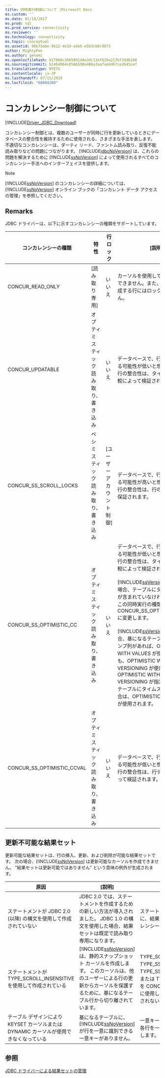 ```yaml
---
title: 同時実行制御について |Microsoft Docs
ms.custom: ''
ms.date: 01/19/2017
ms.prod: sql
ms.prod_service: connectivity
ms.reviewer: ''
ms.technology: connectivity
ms.topic: conceptual
ms.assetid: 98b7dabe-9b12-4e1d-adeb-e5b5cb0c96f3
author: MightyPen
ms.author: genemi
ms.openlocfilehash: b178b0c38b5891d4a3dc13ef620a217bf3ddb186
ms.sourcegitcommit: b2464064c0566590e486a3aafae6d67ce2645cef
ms.translationtype: MTE75
ms.contentlocale: ja-JP
ms.lasthandoff: 07/15/2019
ms.locfileid: "68004200"
---
```

# <a name="understanding-concurrency-control"></a>コンカレンシー制御について
[!INCLUDE[Driver_JDBC_Download](../../includes/driver_jdbc_download.md)]

  コンカレンシー制御とは、複数のユーザーが同時に行を更新しているときにデータベースの整合性を維持するために使用される、さまざまな手法を表します。 不適切なコンカレンシーは、ダーティ リード、ファントム読み取り、反復不能読み取りなどの問題につながります。 [!INCLUDE[jdbcNoVersion](../../includes/jdbcnoversion_md.md)] は、これらの問題を解決するために [!INCLUDE[ssNoVersion](../../includes/ssnoversion-md.md)] によって使用されるすべてのコンカレンシー手法へのインターフェイスを提供します。  
  
> [!NOTE]  
>  [!INCLUDE[ssNoVersion](../../includes/ssnoversion-md.md)] のコンカレンシーの詳細については、[!INCLUDE[ssNoVersion](../../includes/ssnoversion-md.md)] オンライン ブックの「コンカレント データ アクセスの管理」を参照してください。  
  
## <a name="remarks"></a>Remarks  
 JDBC ドライバーは、以下に示すコンカレンシーの種類をサポートしています。  
  
|コンカレンシーの種類|特性|行ロック|[説明]|  
|----------------------|---------------------|---------------|-----------------|  
|CONCUR_READ_ONLY|[読み取り専用]|いいえ|カーソルを使用して更新することはできません。また、結果セットを構成する行にはロックが設定されません。|  
|CONCUR_UPDATABLE|オプティミスティック読み取り、書き込み|いいえ|データベースで、行の競合が発生する可能性が低いと想定されます。 行の整合性は、タイムスタンプの比較によって検証されます。|  
|CONCUR_SS_SCROLL_LOCKS|ペシミスティック読み取り、書き込み|[ユーザー アカウント制御]|データベースで、行の競合が発生する可能性が高いと想定されます。 行の整合性は、行のロックによって保証されます。|  
|CONCUR_SS_OPTIMISTIC_CC|オプティミスティック読み取り、書き込み|いいえ|データベースで、行の競合が発生する可能性が低いと想定されます。 行の整合性は、タイムスタンプの比較によって検証されます。<br /><br /> [!INCLUDE[ssVersion2005](../../includes/ssversion2005-md.md)] 以降の場合、テーブルにタイムスタンプ列が含まれていなければ、サーバーはこの同時実行の種類を CONCUR_SS_OPTIMISTIC_CCVAL に変更します。<br /><br /> [!INCLUDE[ssVersion2000](../../includes/ssversion2000-md.md)] の場合、基になるテーブルにタイムスタンプ列があれば、OPTIMISTIC WITH VALUES が指定されていても、OPTIMISTIC WITH ROW VERSIONING が使用されます。 OPTIMISTIC WITH ROW VERSIONING が指定されていて、テーブルにタイムスタンプがない場合は、OPTIMISTIC WITH VALUES が使用されます。|  
|CONCUR_SS_OPTIMISTIC_CCVAL|オプティミスティック読み取り、書き込み|いいえ|データベースで、行の競合が発生する可能性が低いと想定されます。 行の整合性は、行データの比較によって検証されます。|  
  
## <a name="result-sets-that-are-not-updateable"></a>更新不可能な結果セット  
 更新可能な結果セットは、行の挿入、更新、および削除が可能な結果セットです。 次の場合、[!INCLUDE[ssNoVersion](../../includes/ssnoversion-md.md)] は更新可能なカーソルを作成できません。 "結果セットは更新可能ではありません" という意味の例外が生成されます。  
  
|原因|[説明]|救済|  
|-----------|-----------------|------------|  
|ステートメントが JDBC 2.0 (以降) の構文を使用して作成されていない|JDBC 2.0 では、ステートメントを作成するための新しい方法が導入されました。 JDBC 1.0 の構文を使用した場合、結果セットは既定で読み取り専用になります。|ステートメントを作成するときに、結果セットの種類とコンカレンシーを指定します。|  
|ステートメントが TYPE_SCROLL_INSENSITIVE を使用して作成されている|[!INCLUDE[ssNoVersion](../../includes/ssnoversion-md.md)] は、静的スナップショット カーソルを作成します。 このカーソルは、他のユーザーによる行の更新からカーソルを保護するために、基になるテーブル行から切り離されています。|TYPE_SCROLL_SENSITIVE、TYPE_SS_SCROLL_KEYSET、TYPE_SS_SCROLL_DYNAMIC、または TYPE_FORWARD_ONLY を CONCUR_UPDATABLE と共に使用し、静的カーソルが作成されないようにします。|  
|テーブル デザインにより KEYSET カーソルまたは DYNAMIC カーソルが使用できなくなっている|基になるテーブルに、[!INCLUDE[ssNoVersion](../../includes/ssnoversion-md.md)] が行を一意に識別できる一意キーがありません。|一意キーをテーブルに追加し、各行を一意に識別できるようにします。|  
  
## <a name="see-also"></a>参照  
 [JDBC ドライバーによる結果セットの管理](../../connect/jdbc/managing-result-sets-with-the-jdbc-driver.md)  
  
  
